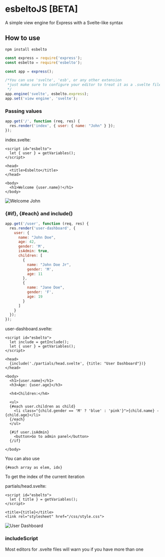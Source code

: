 # esbeltoJS [BETA]

A simple view engine for Express with a Svelte-like syntax

## How to use
```
npm install esbelto
```
```js
const express = require('express');
const esbelto = require('esbelto');

const app = express();

/*You can use 'svelte', 'esb', or any other extension
 *just make sure to configure your editor to treat it as a .svelte file
 */
app.engine('svelte', esbelto.express);
app.set('view engine', 'svelte');
```

### Passing values

```js
app.get('/', function (req, res) {
  res.render('index', { user: { name: "John" } });
});
```
index.svelte:
```svelte
<script id="esbelto">
  let { user } = getVariables();
</script>

<head>
  <title>Esbelto</title>
</head>

<body>
  <h1>Welcome {user.name}!</h1>
</body>
```
![Welcome John](https://i.imgur.com/vVogPzE.png)

### {#if}, {#each} and include()
```js
app.get('/user', function (req, res) {
  res.render('user-dashboard', { 
    user: {
      name: "John Doe",
      age: 42,
      gender: 'M',
      isAdmin: true,
      children: [
        {
          name: "John Doe Jr",
          gender: 'M',
          age: 11
        },
        {
          name: "Jane Doe",
          gender: 'F',
          age: 19
        }
      ]
    }
  });
});
```
user-dashboard.svelte: 
```svelte
<script id="esbelto">
  let include = getInclude();
  let { user } = getVariables();
</script>

<head>
  {include('./partials/head.svelte', {title: "User Dashboard"})}
</head>

<body>
  <h1>{user.name}</h1>
  <h3>Age: {user.age}</h3>

  <h4>Children:</h4>
  
  <ul>
  {#each user.children as child}
    <li class="{child.gender == 'M' ? 'blue' : 'pink'}">{child.name} - {child.age}</li>
  {/each}
  </ul>

  {#if user.isAdmin}
    <button>Go to admin panel</button>
  {/if}

</body>
```
You can also use 
```svelte
{#each array as elem, idx}
```
To get the index of the current iteration

partials/head.svelte:
```svelte
<script id="esbelto">
  let { title } = getVariables();
</script>

<title>{title}</title>
<link rel="stylesheet" href="/css/style.css">
```

![User Dashboard](https://i.imgur.com/Q051fQt.png)

### includeScript

Most editors for .svelte files will warn you if you have more than one <script> tag in your code.
This isn't a problem for Esbelto, but, if you want to avoid that warning, you can use the includeScript method

head.svelte
```svelte
<script id="esbelto">
  let includeScript = getIncludeScript();
  let { title, scripts } = getVariables();
</script>

<title>{title}</title>

{includeScript({
  src: "https://code.jquery.com/jquery-3.6.0.min.js",
  integrity: "sha256-/xUj+3OJU5yExlq6GSYGSHk7tPXikynS7ogEvDej/m4=",
  crossorigin: "anonymous"
})}

{#if scripts}
  {#each scripts as script}
    {includeScript(script)}
  {/each}
{/if}
```
included with:
```svelte
<script id="esbelto">
  let include = getInclude();
  let { title, description } = getVariables();
</script>
<head> 
  {include('./head.svelte', {title: "Home Page", scripts: ['/js/user/login.js']})}
</head>
<!-- ... -->
```
You can use either an string with the script's src or an object with each desired property of the <script> tag